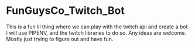 # FunGuysCo_Twitch_Bot

This is a fun lil thing where we can play with the twitch api and create a bot. I will use PIPENV, and the twitch libraries to do so.
Any ideas are welcome. Mostly just trying to figure out and have fun.